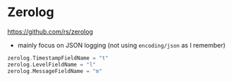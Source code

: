 # Zerolog

https://github.com/rs/zerolog

- mainly focus on JSON logging (not using `encoding/json` as I remember)

````go
zerolog.TimestampFieldName = "t"
zerolog.LevelFieldName = "l"
zerolog.MessageFieldName = "m"
````